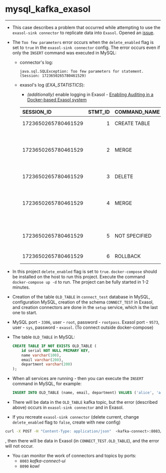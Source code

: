 # mysql_kafka_exasol

---
* This case describes a problem that occurred while attempting to use the `exasol-sink connector` to replicate data into `Exasol`. Opened an [issue](https://github.com/exasol/kafka-connect-jdbc-exasol/issues/23).
* The `Too few parameters` error occurs when the `delete_enabled` flag is set to `true` in the `exasol-sink connector` config. The error occurs even if only the `INSERT` command was executed in MySQL:
  * connector's log:
    ```
    java.sql.SQLException: Too few parameters for statement. (Session: 1723650265780461529)
    ```
  * exasol's log (_EXA_STATISTICS_):
    * _(additionally)_ enable logging in Exasol - [Enabling Auditing in a Docker-based Exasol system](https://community.exasol.com/t5/environment-management/enabling-auditing-in-a-docker-based-exasol-system/ta-p/2578)

    | SESSION_ID          | STMT_ID | COMMAND_NAME  | START_TIME          |EXECUTION_MODE| SQL_TEXT | ERROR_TEXT |
    |:------------------- | -------:|:------------- |:------------------- |:-------------|:-------- |:---------- |
    | 1723650265780461529 | 1       | CREATE TABLE  | 2022-02-02 12:23:09 |EXECUTE       | CREATE TABLE "OLD_TABLE" ("id" DECIMAL(19,0) NOT NULL, "name" CLOB NULL, "email" CLOB NULL, "department" CLOB NULL, PRIMARY KEY("id")) | NULL |
    | 1723650265780461529 | 2       | MERGE         | 2022-02-02 12:23:09 |PREPARE       | MERGE INTO "OLD_TABLE" AS target USING (SELECT ? AS "id", ? AS "name", ? AS "email", ? AS "department") AS incoming ON (target."id"=incoming."id") WHEN MATCHED THEN UPDATE SET "name"=incoming."name","email"=incoming."email","department"=incoming."department" WHEN NOT MATCHED THEN INSERT ("name","email","department","id") VALUES (incoming."name",incoming."email",incoming."department",incoming."id") | NULL |
    | 1723650265780461529 | 3       | DELETE        | 2022-02-02 12:23:09 |PREPARE       | DELETE FROM "OLD_TABLE" WHERE "id" = ? | NULL |
    | 1723650265780461529 | 4       | MERGE         | 2022-02-02 12:23:09 |EXECUTE       | MERGE INTO "OLD_TABLE" AS target USING (SELECT ? AS "id", ? AS "name", ? AS "email", ? AS "department") AS incoming ON (target."id"=incoming."id") WHEN MATCHED THEN UPDATE SET "name"=incoming."name","email"=incoming."email","department"=incoming."department" WHEN NOT MATCHED THEN INSERT ("name","email","department","id") VALUES (incoming."name",incoming."email",incoming."department",incoming."id") | NULL |
    | 1723650265780461529 | 5       | NOT SPECIFIED | 2022-02-02 12:23:09 |EXECUTE       | NULL | Too few parameters for statement. |
    | 1723650265780461529 | 6       | ROLLBACK      | 2022-02-02 12:23:09 |EXECUTE       | ROLLBACK | NULL |

* In this project `delete_enabled` flag is set to `true`. `docker-compose` should be installed on the host to run this project. Execute the command `docker-compose up -d` to run. The project can be fully started in 1-2 minutes.
* Creation of the table `OLD_TABLE` in `connect_test` database in MySQL, configuration MySQL, creation of the schema `CONNECT_TEST` in Exasol, and creation connectors are done in the `setup` service, which is the last one to start.
* MySQL port - `3306`, user - `root`, password - `rootpass`. Exasol port - `9573`, user - `sys`, password - `exasol`. (To connect outside docker-compose)
* The table `OLD_TABLE` in MySQL:
  ```sql
  CREATE TABLE IF NOT EXISTS OLD_TABLE (
      id serial NOT NULL PRIMARY KEY,
      name varchar(100),
      email varchar(200),
      department varchar(200)
  );
  ```
* When all services are running - then you can execute the `INSERT` command in MySQL, for example:
  ```sql
  INSERT INTO OLD_TABLE (name, email, department) VALUES ('alice', 'alice@abc.com', 'engineering');
  ```
* There will be data in the `OLD_TABLE` kafka topic, but the error (described above) occurs in `exasol-sink connector` and in Exasol.
* If you recreate `exasol-sink connector` (delete current, change `delete_enabled` flag to `false`, create with new config)
```bash
curl -X POST -H "Content-Type: application/json"  <kafka-connect>:8083/connectors --data @connectors/exasol-sink.json
```
, then there will be data in Exasol (in `CONNECT_TEST.OLD_TABLE`), and the error will not occur.
* You can monitor the work of connectors and topics by ports:
  * `8003` _kafka-connect-ui_ 
  * `8090` _kowl_

